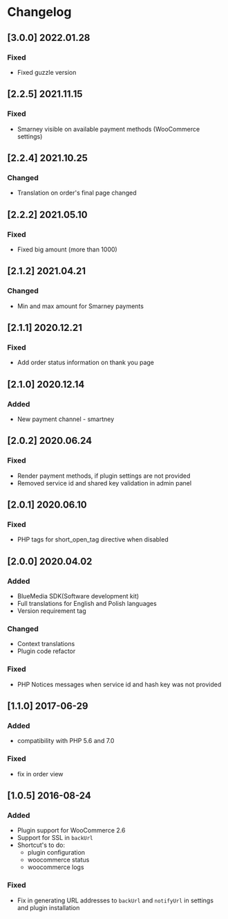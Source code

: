 # Changelog

## [3.0.0] 2022.01.28
### Fixed
- Fixed guzzle version

## [2.2.5] 2021.11.15
### Fixed
- Smarney visible on available payment methods (WooCommerce settings)

## [2.2.4] 2021.10.25
### Changed
- Translation on order's final page changed

## [2.2.2] 2021.05.10
### Fixed
- Fixed big amount (more than 1000)

## [2.1.2] 2021.04.21
### Changed
- Min and max amount for Smarney payments

## [2.1.1] 2020.12.21
### Fixed
- Add order status information on thank you page

## [2.1.0] 2020.12.14
### Added
- New payment channel - smartney

## [2.0.2] 2020.06.24
### Fixed
- Render payment methods, if plugin settings are not provided
- Removed service id and shared key validation in admin panel

## [2.0.1] 2020.06.10
### Fixed
- PHP tags for short_open_tag directive when disabled

## [2.0.0] 2020.04.02
### Added
- BlueMedia SDK(Software development kit)
- Full translations for English and Polish languages
- Version requirement tag

### Changed
- Context translations
- Plugin code refactor

### Fixed
- PHP Notices messages when service id and hash key was not provided

## [1.1.0] 2017-06-29
### Added
- compatibility with PHP 5.6 and 7.0

### Fixed
- fix in order view

## [1.0.5] 2016-08-24
### Added
- Plugin support for WooCommerce 2.6
- Support for SSL in `backUrl`
- Shortcut's to do:
   * plugin configuration
   * woocommerce status
   * woocommerce logs

### Fixed
- Fix in generating URL addresses to `backUrl` and `notifyUrl` in settings and plugin installation
